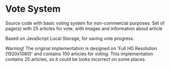 # Vote System

Source code with basic voting system for non-commercial purposes.
Set of page(s) with 25 articles for vote, with images and information about article

Based on JavaScript Local Storage, for saving vote progress.

Warning! The original implementation is designed on 'Full HD Resolution (1920x1080)' and contains 100 articles for voting. This implementation contains 25 articles, so it could be looks incorrect on some places.
